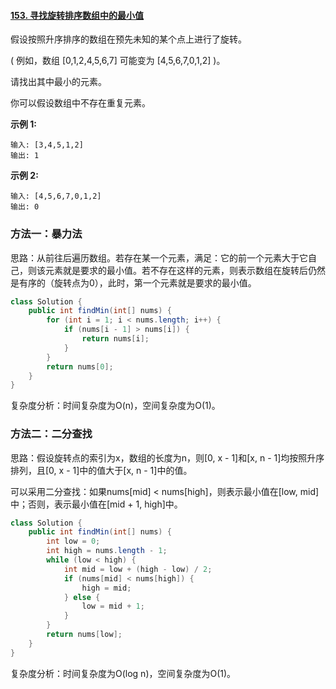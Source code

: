#### [153. 寻找旋转排序数组中的最小值](https://leetcode-cn.com/problems/find-minimum-in-rotated-sorted-array/)

假设按照升序排序的数组在预先未知的某个点上进行了旋转。

( 例如，数组 [0,1,2,4,5,6,7] 可能变为 [4,5,6,7,0,1,2] )。

请找出其中最小的元素。

你可以假设数组中不存在重复元素。

**示例 1:**

```
输入: [3,4,5,1,2]
输出: 1
```

**示例 2:**

```
输入: [4,5,6,7,0,1,2]
输出: 0
```

### 方法一：暴力法

思路：从前往后遍历数组。若存在某一个元素，满足：它的前一个元素大于它自己，则该元素就是要求的最小值。若不存在这样的元素，则表示数组在旋转后仍然是有序的（旋转点为0），此时，第一个元素就是要求的最小值。

```java
class Solution {
    public int findMin(int[] nums) {
        for (int i = 1; i < nums.length; i++) {
            if (nums[i - 1] > nums[i]) {
                return nums[i];
            }
        }
        return nums[0];
    }
}
```

复杂度分析：时间复杂度为O(n)，空间复杂度为O(1)。

### 方法二：二分查找

思路：假设旋转点的索引为x，数组的长度为n，则[0, x - 1]和[x, n - 1]均按照升序排列，且[0, x - 1]中的值大于[x, n - 1]中的值。

可以采用二分查找：如果nums[mid] < nums[high]，则表示最小值在[low, mid]中；否则，表示最小值在[mid + 1, high]中。

```java
class Solution {
    public int findMin(int[] nums) {
        int low = 0;
        int high = nums.length - 1;
        while (low < high) {
            int mid = low + (high - low) / 2;
            if (nums[mid] < nums[high]) {
                high = mid;        
            } else {
                low = mid + 1;
            }
        }
        return nums[low];
    }
}
```

复杂度分析：时间复杂度为O(log n)，空间复杂度为O(1)。